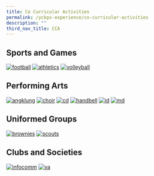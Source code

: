 ```yaml
---
title: Co Curricular Activities
permalink: /yckps-experience/co-curricular-activities
description: ""
third_nav_title: CCA
---
```

Sports and Games
----------------

[![football](/images/football.png)](/yckps-experience/co-curricular-activities/sports-and-games/football-boys-and-girls)
[![athletics](/images/athletics.png)](https://yiochukangpri.moe.edu.sg/yckps-experience/co-curricular-activities/sports-and-games/athletics)
[![volleyball](/images/volleyball.png)](https://yiochukangpri.moe.edu.sg/yckps-experience/co-curricular-activities/sports-and-games/volleyball)

Performing Arts
---------------

[![angklung](/images/angklung.png)](https://yiochukangpri.moe.edu.sg/yckps-experience/co-curricular-activities/performing-arts/angklung)
[![choir](/images/choir.png)](https://yiochukangpri.moe.edu.sg/yckps-experience/co-curricular-activities/performing-arts/choir)
[![cd](/images/chinese%20dance.png)](https://yiochukangpri.moe.edu.sg/yckps-experience/co-curricular-activities/performing-arts/chinese-dance)
[![handbell](/images/handbells.png)](https://yiochukangpri.moe.edu.sg/yckps-experience/co-curricular-activities/performing-arts/handbells)
[![id](/images/indian%20dance.png)](https://yiochukangpri.moe.edu.sg/yckps-experience/co-curricular-activities/performing-arts/indian-dance)
[![md](/images/malay%20dance.png)](https://yiochukangpri.moe.edu.sg/yckps-experience/co-curricular-activities/performing-arts/malay-dance)

Uniformed Groups
----------------

[![brownies](/images/brownies.png)](https://yiochukangpri.moe.edu.sg/yckps-experience/co-curricular-activities/uniformed-groups/brownies)
[![scouts](/images/scouts.png)](https://yiochukangpri.moe.edu.sg/yckps-experience/co-curricular-activities/uniformed-groups/scouts)

Clubs and Societies
-------------------

[![infocomm](/images/infocomm.png)](https://yiochukangpri.moe.edu.sg/yckps-experience/co-curricular-activities/clubs-and-societies/infocomm-club)
[![va](/images/visual%20arts.png)](https://yiochukangpri.moe.edu.sg/yckps-experience/co-curricular-activities/clubs-and-societies/visual-arts)